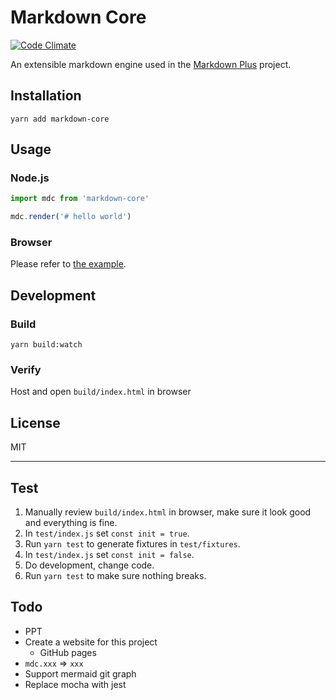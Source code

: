 # Markdown Core

[![Code Climate](https://codeclimate.com/github/tylingsoft/markdown-core.png)](https://codeclimate.com/github/tylingsoft/markdown-core)

An extensible markdown engine used in the [Markdown Plus](https://github.com/tylingsoft/markdown-plus) project.


## Installation

```
yarn add markdown-core
```


## Usage

### Node.js

```js
import mdc from 'markdown-core'

mdc.render('# hello world')
```


### Browser

Please refer to [the example](./build).


## Development

### Build

```
yarn build:watch
```


### Verify

Host and open `build/index.html` in browser


## License

MIT


---


## Test

1. Manually review `build/index.html` in browser, make sure it look good and everything is fine.
2. In `test/index.js` set `const init = true`.
3. Run `yarn test` to generate fixtures in `test/fixtures`.
4. In `test/index.js` set `const init = false`.
5. Do development, change code.
6. Run `yarn test` to make sure nothing breaks.


## Todo

- PPT
- Create a website for this project
    - GitHub pages
- `mdc.xxx` => `xxx`
- Support mermaid git graph
- Replace mocha with jest
